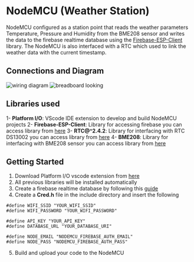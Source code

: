# NodeMCU (Weather Station)
NodeMCU configured as a station point that reads the weather parameters Temperature, Pressure and Humidity from the BME208 sensor and writes the data to the firebase realtime 
database using the [Firebase-ESP-Client](https://github.com/mobizt/Firebase-ESP-Client) library. The NodeMCU is also interfaced with a RTC which used to link the weather data
with the current timestamp.

## Connections and Diagram
![wiring diagram](image.jpg)
![breadboard looking](image.jpg)


## Libraries used
1- **Platform I/O**: VScode IDE extension to develop and build NodeMCU projects
2- **Firebase-ESP-Client**: Library for accessing firebase you can access library from [here](https://github.com/mobizt/Firebase-ESP-Client)
3- **RTC@^2.4.2**: Library for interfacing with RTC DS13002 you can access library from [here](https://github.com/Makuna/Rtc)
4- **BME208**: Library for interfacing with BME208 sensor you can access library from [here](https://github.com/adafruit/Adafruit_BME280_Library)

## Getting Started
1. Download Platform I/O vscode extension from [here](https://platformio.org/install/ide?install=vscode)
2. All previous libraries will be installed automatically
3. Create a firebase realtime database by following this [guide](https://www.youtube.com/watch?v=pP7quzFmWBY)
4. Create a **Cred.h** file in the include directory and insert the following
```
#define WIFI_SSID "YOUR_WIFI_SSID"
#define WIFI_PASSWORD "YOUR_WIFI_PASSWORD"

#define API_KEY "YOUR_API_KEY"
#define DATABASE_URL "YOUR_DATABASE_URI" 

#define NODE_EMAIL "NODEMCU_FIREBASE_AUTH_EMAIL"
#define NODE_PASS "NODEMCU_FIREBASE_AUTH_PASS"
```
5. Build and upload your code to the NodeMCU

